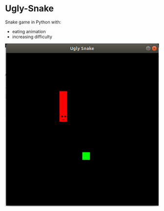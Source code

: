 # Ugly-Snake

Snake game in Python with:
- eating animation
- increasing difficulty

![image](/UglySnake.png?raw=true)
